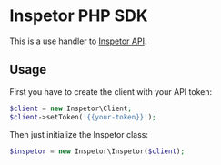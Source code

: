 # Inspetor PHP SDK

This is a use handler to [Inspetor API](https://inspetor.github.io/docs-backend).

## Usage

First you have to create the client with your API token:

```php
$client = new Inspetor\Client;
$client->setToken('{{your-token}}');
```

Then just initialize the Inspetor class:

```php
$inspetor = new Inspetor\Inspetor($client);
```
